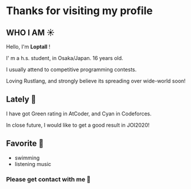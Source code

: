 # Thanks for visiting my profile

## WHO I AM ☀️

Hello, I'm **Loptall** !

I' m a h.s. student, in Osaka/Japan. 16 years old.

I usually attend to competitive programming contests.

Loving Rustlang, and strongly believe its spreading over wide-world soon!

## Lately 🌳

I have got Green rating in AtCoder, and Cyan in Codeforces.

In close future, I would like to get a good result in JOI2020!

## Favorite 💓

- swimming
- listening music

### Please get contact with me 🤝
